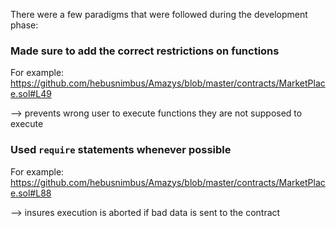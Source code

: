 There were a few paradigms that were followed during the development phase:

### Made sure to add the correct restrictions on functions

For example: https://github.com/hebusnimbus/Amazys/blob/master/contracts/MarketPlace.sol#L49

--> prevents wrong user to execute functions they are not supposed to execute

### Used `require` statements whenever possible

For example: https://github.com/hebusnimbus/Amazys/blob/master/contracts/MarketPlace.sol#L88

--> insures execution is aborted if bad data is sent to the contract
